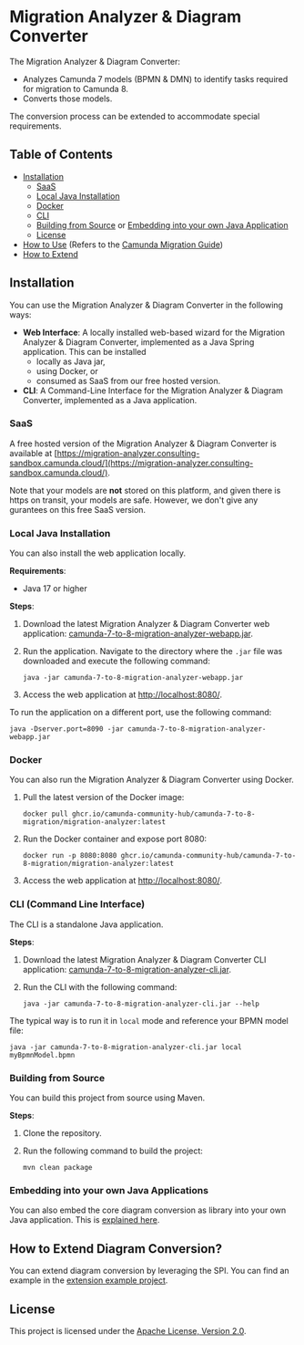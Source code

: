 # Migration Analyzer & Diagram Converter

The Migration Analyzer & Diagram Converter:

- Analyzes Camunda 7 models (BPMN & DMN) to identify tasks required for migration to Camunda 8.
- Converts those models.

The conversion process can be extended to accommodate special requirements.

## Table of Contents

- [Installation](#installation)
  - [SaaS](#saas)
  - [Local Java Installation](#local-java-installation)
  - [Docker](#docker)
  - [CLI](#cli-command-line-interface)
  - [Building from Source](#building-from-source) or [Embedding into your own Java Application](#embedding-into-your-own-java-applications)
  - [License](#license)
- [How to Use](https://docs.camunda.io/docs/guides/migrating-from-camunda-7/migration-tooling/#migration-analyzer) (Refers to the [Camunda Migration Guide](https://docs.camunda.io/docs/guides/migrating-from-camunda-7/))
- [How to Extend](#how-to-extend-diagram-conversion)

## Installation

You can use the Migration Analyzer & Diagram Converter in the following ways:

- **Web Interface**: A locally installed web-based wizard for the Migration Analyzer & Diagram Converter, implemented as a Java Spring application. This can be installed
  - locally as Java jar,
  - using Docker, or
  - consumed as SaaS from our free hosted version.
- **CLI**: A Command-Line Interface for the Migration Analyzer & Diagram Converter, implemented as a Java application.

### SaaS

A free hosted version of the Migration Analyzer & Diagram Converter is available at [https://migration-analyzer.consulting-sandbox.camunda.cloud/](https://migration-analyzer.consulting-sandbox.camunda.cloud/).

Note that your models are **not** stored on this platform, and given there is https on transit, your models are safe. However, we don't give any gurantees on this free SaaS version.

### Local Java Installation

You can also install the web application locally.

**Requirements**:
- Java 17 or higher

**Steps**:

1. Download the latest Migration Analyzer & Diagram Converter web application: [camunda-7-to-8-migration-analyzer-webapp.jar](https://github.com/camunda-community-hub/camunda-7-to-8-migration-analyzer/releases/latest/download/camunda-7-to-8-migration-analyzer-webapp.jar).
2. Run the application. Navigate to the directory where the `.jar` file was downloaded and execute the following command:

   ```shell
   java -jar camunda-7-to-8-migration-analyzer-webapp.jar
   ```

3. Access the web application at [http://localhost:8080/](http://localhost:8080/).

To run the application on a different port, use the following command:

```shell
java -Dserver.port=8090 -jar camunda-7-to-8-migration-analyzer-webapp.jar
```

### Docker

You can also run the Migration Analyzer & Diagram Converter using Docker.

1. Pull the latest version of the Docker image:

   ```shell
   docker pull ghcr.io/camunda-community-hub/camunda-7-to-8-migration/migration-analyzer:latest
   ```

2. Run the Docker container and expose port 8080:

   ```shell
   docker run -p 8080:8080 ghcr.io/camunda-community-hub/camunda-7-to-8-migration/migration-analyzer:latest
   ```

3. Access the web application at [http://localhost:8080/](http://localhost:8080/).

### CLI (Command Line Interface)

The CLI is a standalone Java application.

**Steps**:

1. Download the latest Migration Analyzer & Diagram Converter CLI application: [camunda-7-to-8-migration-analyzer-cli.jar](https://github.com/camunda-community-hub/camunda-7-to-8-migration-analyzer/releases/latest/download/camunda-7-to-8-migration-analyzer-cli.jar).
2. Run the CLI with the following command:

   ```shell
   java -jar camunda-7-to-8-migration-analyzer-cli.jar --help
   ```

  The typical way is to run it in `local` mode and reference your BPMN model file:
   ```shell
   java -jar camunda-7-to-8-migration-analyzer-cli.jar local myBpmnModel.bpmn
   ```

### Building from Source

You can build this project from source using Maven.

**Steps**:

1. Clone the repository.
2. Run the following command to build the project:

   ```shell
   mvn clean package
   ```

### Embedding into your own Java Applications

You can also embed the core diagram conversion as library into your own Java application. This is [explained here](core/README.md).

## How to Extend Diagram Conversion?

You can extend diagram conversion by leveraging the SPI. You can find an example in the [extension example project](extension-example/).

## License

This project is licensed under the [Apache License, Version 2.0](LICENSE).
